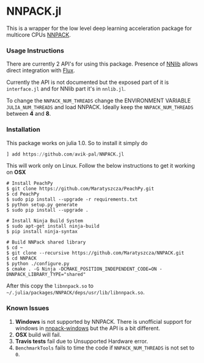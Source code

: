 # NNPACK.jl

This is a wrapper for the low level deep learning acceleration package
for multicore CPUs [NNPACK](https://github.com/Maratyszcza/NNPACK).

### Usage Instructions

There are currently 2 API's for using this package. Presence of [NNlib](https://github.com/FluxML/NNlib.jl) allows direct integration with [Flux](https://github.com/FluxML/Flux.jl).

Currently the API is not documented but the exposed part of it is `interface.jl` and for NNlib part it's in `nnlib.jl`.

To change the `NNPACK_NUM_THREADS` change the ENVIRONMENT VARIABLE `JULIA_NUM_THREADS` and load NNPACK. Ideally keep the `NNPACK_NUM_THREADS` between __4__ and __8__.

### Installation

This package works on julia 1.0. So to install it simply do

```julia
] add https://github.com/avik-pal/NNPACK.jl
```

This will work only on Linux. Follow the below instructions to get it working on __OSX__

```
# Install PeachPy
$ git clone https://github.com/Maratyszcza/PeachPy.git
$ cd PeachPy
$ sudo pip install --upgrade -r requirements.txt
$ python setup.py generate
$ sudo pip install --upgrade .

# Install Ninja Build System
$ sudo apt-get install ninja-build
$ pip install ninja-syntax

# Build NNPack shared library
$ cd ~
$ git clone --recursive https://github.com/Maratyszcza/NNPACK.git
$ cd NNPACK
$ python ./configure.py
$ cmake . -G Ninja -DCMAKE_POSITION_INDEPENDENT_CODE=ON -DNNPACK_LIBRARY_TYPE="shared"
```

After this copy the `libnnpack.so` to `~/.julia/packages/NNPACK/deps/usr/lib/libnnpack.so`.

### Known Issues

1. __Windows__ is not supported by NNPACK. There is unofficial support for windows in [nnpack-windows](https://github.com/zeno40/nnpack-windows) but the API is a bit different.
2. __OSX__ build will fail.
3. __Travis tests__ fail due to Unsupported Hardware error.
2. `BenchmarkTools` fails to time the code if `NNPACK_NUM_THREADS` is not set to `0`.
